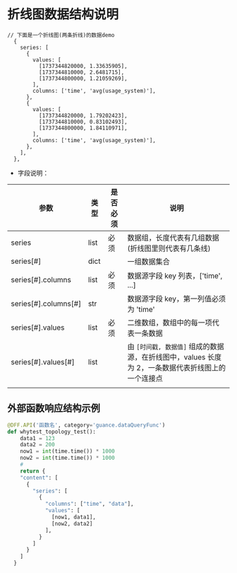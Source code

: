 # 折线图数据结构说明

```
// 下面是一个折线图(两条折线)的数据demo
  {
    series: [
      {
        values: [
          [1737344820000, 1.33635905],
          [1737344810000, 2.6481715],
          [1737344800000, 1.21059269],
        ],
        columns: ['time', 'avg(usage_system)'],
      },
      {
        values: [
          [1737344820000, 1.79202423],
          [1737344810000, 0.83102493],
          [1737344800000, 1.84110971],
        ],
        columns: ['time', 'avg(usage_system)'],
      },
    ],
  },
```

- 字段说明：

| 参数                 | 类型 | 是否必须 | 说明                                                                                              |
| -------------------- | ---- | -------- | ------------------------------------------------------------------------------------------------- |
| series               | list | 必须     | 数据组，长度代表有几组数据(折线图里则代表有几条线)                                                |
| series[#]            | dict |          | 一组数据集合                                                                                      |
| series[#].columns    | list | 必须     | 数据源字段 key 列表，['time', ...]                                                                 |
| series[#].columns[#] | str  |          | 数据源字段 key，第一列值必须为 'time'                                                             |
| series[#].values     | list | 必须     | 二维数组，数组中的每一项代表一条数据                                                            |
| series[#].values[#]  | list |          | 由 `[时间戳, 数据值]` 组成的数据源，在折线图中，values 长度为 2，一条数据代表折线图上的一个连接点 |
|                      |

## 外部函数响应结构示例

```python
@DFF.API('函数名', category='guance.dataQueryFunc')
def whytest_topology_test():
    data1 = 123
    data2 = 200
    now1 = int(time.time()) * 1000
    now2 = int(time.time()) * 1000
    #
    return {
    "content": [
      {
        "series": [
          {
            "columns": ["time", "data"],
            "values": [
              [now1, data1],
              [now2, data2]
            ],
          }
        ]
      }
    ]
  }


```
